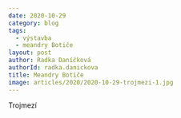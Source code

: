 ```yaml
---
date: 2020-10-29
category: blog
tags: 
  - výstavba
  - meandry Botiče
layout: post
author: Radka Daníčková
authorId: radka.danickova
title: Meandry Botiče
image: articles/2020/2020-10-29-trojmezi-1.jpg
---
```


Trojmezí
